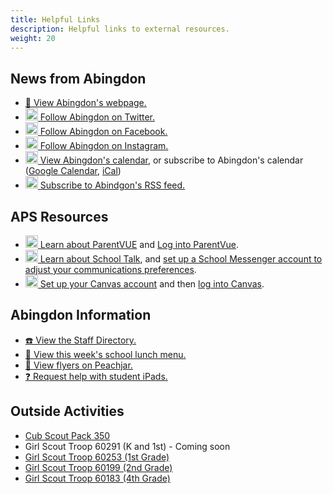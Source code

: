 ```yaml
---
title: Helpful Links
description: Helpful links to external resources.
weight: 20
---
```


## News from Abingdon
- [🏫 View Abingdon's webpage.](https://abingdon.apsva.us/)
- [<img src="/images/Twitter.svg" height="20" width="20" alt="Twitter logo"> Follow Abingdon on Twitter.](https://twitter.com/AbingdonGIFT)
- [<img src="/images/Facebook.svg" height="20" width="20" alt="Facebook logo"> Follow Abingdon on Facebook.](https://facebook.com/AbingdonES)
- [<img src="/images/Instagram.svg" height="20" width="20" alt="Instagram logo"> Follow Abingdon on Instagram.](https://www.instagram.com/abingdongift/)
- [<img src="/images/Calendar.svg" height="20" width="20" alt="Calendar logo"> View Abingdon's calendar](https://abingdon.apsva.us/calendar/), or subscribe to Abingdon's calendar ([Google Calendar](https://calendar.google.com/calendar/render?cid=webcal://abingdon.apsva.us/ical?t=84), [iCal](webcal://abingdon.apsva.us/ical))
- [<img src="/images/RSS.svg" height="20" width="20" alt="RSS logo"> Subscribe to Abindgon's RSS feed.](https://abingdon.apsva.us/feed/)

## APS Resources
- [<img src="/images/ParentVUE.svg" height="20" width="20" alt="ParentVUE logo"> Learn about ParentVUE](https://www.apsva.us/family-access-center/) and [Log into ParentVue](https://vue.apsva.us).
- [<img src="/images/SchoolMessenger.svg" height="20" width="20" alt="SchoolMessenger logo"> Learn about School Talk](https://www.apsva.us/schooltalk/), and [set up a School Messenger account to adjust your communications preferences](https://go.schoolmessenger.com/).
- [<img src="/images/Canvas.svg" height="20" width="20" alt="Canvas logo"> Set up your Canvas account](https://www.apsva.us/digital-devices/digital-learning-device-help/canvas/) and then [log into Canvas](https://apsva.instructure.com/login/canvas).

## Abingdon Information
- [☎️ View the Staff Directory.](https://abingdon.apsva.us/staff-directory/)
- [🍱 View this week's school lunch menu.](https://apsva.nutrislice.com/menu/abingdon)
- [📜 View flyers on Peachjar.](https://app.peachjar.com/flyers/all/schools/24854)
- [❓ Request help with student iPads.](https://abingdon.apsva.us/technology/request-tech-help/)

## Outside Activities

- [Cub Scout Pack 350](https://pack350.mypack.us/)
- Girl Scout Troop 60291 (K and 1st) - Coming soon
- [Girl Scout Troop 60253 (1st Grade)](https://mygs.girlscouts.org/map;troopNumber=Troop%2060253;distanceInMiles=10;address=,,22206,;grades=;season=Current;type=TROOP)
- [Girl Scout Troop 60199 (2nd Grade)](https://mygs.girlscouts.org/map;troopNumber=Troop%2060199;distanceInMiles=10;address=,,22206,;grades=;season=Current;type=TROOP)
- [Girl Scout Troop 60183 (4th Grade)](https://mygs.girlscouts.org/map;troopNumber=Troop%2060183;distanceInMiles=10;address=,,22206,;grades=;season=Current;type=TROOP)